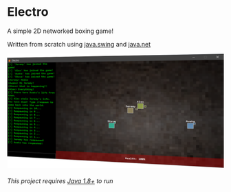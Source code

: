 # Electro

A simple 2D networked boxing game!

Written from scratch using [java.swing](https://docs.oracle.com/javase/tutorial/uiswing/start/index.html) and [java.net](https://docs.oracle.com/javase/tutorial/networking/sockets/index.html)

![cover image][cover]

###### This project requires [Java 1.8+](https://java.com/en/download/) to run

[cover]: https://raw.githubusercontent.com/JeremyBankes/Electro/master/showcase.png